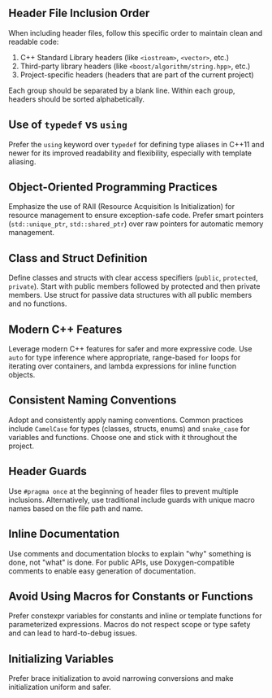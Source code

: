 ## Header File Inclusion Order

When including header files, follow this specific order to maintain clean and readable code:

1. C++ Standard Library headers (like `<iostream>`, `<vector>`, etc.)
2. Third-party library headers (like `<boost/algorithm/string.hpp>`, etc.)
3. Project-specific headers (headers that are part of the current project)

Each group should be separated by a blank line. Within each group, headers should be sorted alphabetically.

## Use of `typedef` vs `using`

Prefer the `using` keyword over `typedef` for defining type aliases in C++11 and newer for its improved readability and flexibility, especially with template aliasing.

## Object-Oriented Programming Practices

Emphasize the use of RAII (Resource Acquisition Is Initialization) for resource management to ensure exception-safe code. Prefer smart pointers (`std::unique_ptr`, `std::shared_ptr`) over raw pointers for automatic memory management.

## Class and Struct Definition

Define classes and structs with clear access specifiers (`public`, `protected`, `private`). Start with public members followed by protected and then private members. Use struct for passive data structures with all public members and no functions.

## Modern C++ Features

Leverage modern C++ features for safer and more expressive code. Use `auto` for type inference where appropriate, range-based `for` loops for iterating over containers, and lambda expressions for inline function objects.

## Consistent Naming Conventions

Adopt and consistently apply naming conventions. Common practices include `CamelCase` for types (classes, structs, enums) and `snake_case` for variables and functions. Choose one and stick with it throughout the project.

## Header Guards

Use `#pragma once` at the beginning of header files to prevent multiple inclusions. Alternatively, use traditional include guards with unique macro names based on the file path and name.

## Inline Documentation

Use comments and documentation blocks to explain "why" something is done, not "what" is done. For public APIs, use Doxygen-compatible comments to enable easy generation of documentation.

## Avoid Using Macros for Constants or Functions

Prefer constexpr variables for constants and inline or template functions for parameterized expressions. Macros do not respect scope or type safety and can lead to hard-to-debug issues.

## Initializing Variables

Prefer brace initialization to avoid narrowing conversions and make initialization uniform and safer.

